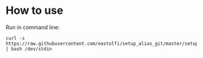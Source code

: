 # How to use

Run in command line:

```shell
curl -s https://raw.githubusercontent.com/eastolfi/setup_alias_git/master/setup_alias_git.sh | bash /dev/stdin
```
